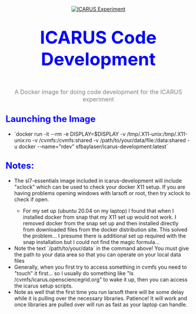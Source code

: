 <!-- It seems that github simply ignores the "style" tags within div tags... so try something different -->
<p align=center>
<a href="http://icarus.lngs.infn.it"><img src="http://icarus.lngs.infn.it/img/n3.jpg" alt="ICARUS Experiment" style="border:0"></a>
</p>

<h1 align=center><font color="blue"><font size="7">ICARUS Code Development</font></font></h1><br>
<p align=center>
<font color="gray"><font size="3">A Docker image for doing code development for the ICARUS experiment</font></font><br>
</p>


<h2><font color="blue"><font size="5">Launching the Image</font></font></h2>
<ul>
    <li>`docker run -it --rm -e DISPLAY=$DISPLAY -v /tmp/.X11-unix:/tmp/.X11-unix:ro -v /cvmfs:/cvmfs:shared -v /path/to/your/data/file:/data:shared -u docker --name="rdev" sfbaylaser/icarus-development:latest`</li>
</ul>

<h2><font color="blue"><font size="5">Notes:</font></font></font></h2>
<ul>
	<li>The sl7-essentials image included in icarus-development will include "xclock" which can be used to check your docker X11 setup. If you are having problems opening windows with larsoft or root, then try xclock to check if open. </li>
	<ul>
		<li>For my set up (ubuntu 20.04 on my laptop) I found that when I installed docker from snap that my X11 set up would not work. I removed docker from the snap set up and then installed directly from downloaded files from the docker distribution site. This solved the problem... I presume there is additional set up required with the snap installation but I could not find the magic formula...</li>
	</ul>
	<li>Note the text `/path/to/your/data` in the command above! You must give the path to your data area so that you can operate on your local data files</li>
	<li>Generally, when you first try to access something in cvmfs you need to "touch" it first... so I usually do something like "ls /cvmfs/icarus.opensciencegrid.org" to wake it up, then you can access the icarus setup scripts. </li>
	<li>Note as well that the first time you run larsoft there will be some delay while it is pulling over the necessary libraries. Patience! It will work and once libraries are pulled over will run as fast as your laptop can handle. </li>
</ul>


